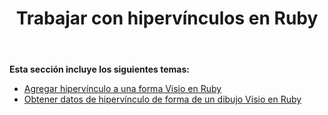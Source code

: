 ﻿---
title: Trabajar con hipervínculos en Ruby
type: docs
weight: 110
url: /es/java/working-with-hyperlinks-in-ruby/
---
**Esta sección incluye los siguientes temas:**

- [Agregar hipervínculo a una forma Visio en Ruby](/diagram/es/java/add-hyperlink-to-a-visio-shape-in-ruby/)
- [Obtener datos de hipervínculo de forma de un dibujo Visio en Ruby](/diagram/es/java/get-shape-hyperlink-data-from-a-visio-drawing-in-ruby/)

